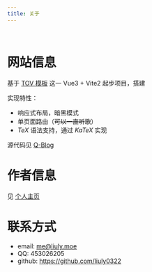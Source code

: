 ```yaml
---
title: 关于
---
```


<div style="max-width:65ch; margin:auto; padding: 1em 0">

# 网站信息

基于 [TOV 模板](https://github.com/dishait/tov-template) 这一 Vue3 + Vite2 起步项目，搭建

实现特性：

- 响应式布局，暗黑模式
- 单页面路由（~~可以一直听歌~~）
- $TeX$ 语法支持，通过 $KaTeX$ 实现

源代码见 [Q-Blog](https://github.com/liuly0322/Q-Blog)

# 作者信息

见 [个人主页](http://home.ustc.edu.cn/~liuly0322/)

# 联系方式

- email: me@liuly.moe
- QQ: 453026205
- github: https://github.com/liuly0322

</div>

